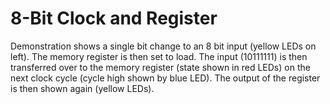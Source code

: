# 8-Bit Clock and Register

Demonstration shows a single bit change to an 8 bit input (yellow LEDs on left). The memory register is then set to load. The input (10111111) is then transferred over to the memory register (state shown in red LEDs) on the next clock cycle (cycle high shown by blue LED). The output of the register is then shown again (yellow LEDs).